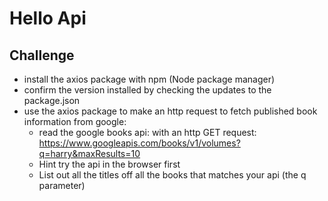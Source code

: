 # Hello Api

## Challenge

- install the axios package with npm (Node package manager)
- confirm the version installed by checking the updates to the package.json
- use the axios package to make an http request to fetch published book information from google:
  - read the google books api: with an http GET request: https://www.googleapis.com/books/v1/volumes?q=harry&maxResults=10
  - Hint try the api in the browser first
  - List out all the titles off all the books that matches your api (the q parameter)
  <!-- www.googleapis.com/books/v1/volumes' and query string {'q': searchTerm, 'orderBy':'relevance', 'langRestrict':'en', 'maxResults':'40' }); -->
